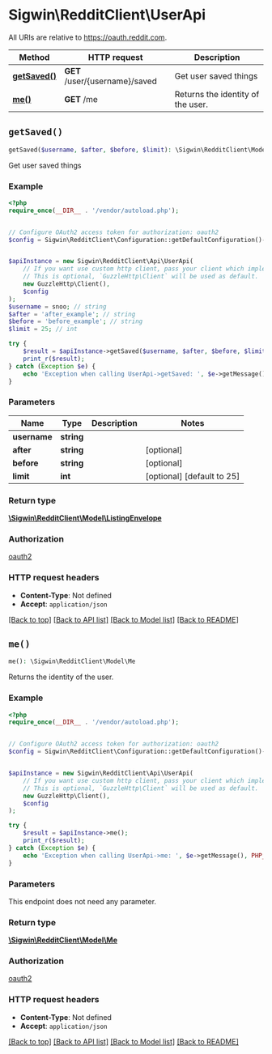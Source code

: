 # Sigwin\RedditClient\UserApi

All URIs are relative to https://oauth.reddit.com.

Method | HTTP request | Description
------------- | ------------- | -------------
[**getSaved()**](UserApi.md#getSaved) | **GET** /user/{username}/saved | Get user saved things
[**me()**](UserApi.md#me) | **GET** /me | Returns the identity of the user.


## `getSaved()`

```php
getSaved($username, $after, $before, $limit): \Sigwin\RedditClient\Model\ListingEnvelope
```

Get user saved things

### Example

```php
<?php
require_once(__DIR__ . '/vendor/autoload.php');


// Configure OAuth2 access token for authorization: oauth2
$config = Sigwin\RedditClient\Configuration::getDefaultConfiguration()->setAccessToken('YOUR_ACCESS_TOKEN');


$apiInstance = new Sigwin\RedditClient\Api\UserApi(
    // If you want use custom http client, pass your client which implements `GuzzleHttp\ClientInterface`.
    // This is optional, `GuzzleHttp\Client` will be used as default.
    new GuzzleHttp\Client(),
    $config
);
$username = snoo; // string
$after = 'after_example'; // string
$before = 'before_example'; // string
$limit = 25; // int

try {
    $result = $apiInstance->getSaved($username, $after, $before, $limit);
    print_r($result);
} catch (Exception $e) {
    echo 'Exception when calling UserApi->getSaved: ', $e->getMessage(), PHP_EOL;
}
```

### Parameters

Name | Type | Description  | Notes
------------- | ------------- | ------------- | -------------
 **username** | **string**|  |
 **after** | **string**|  | [optional]
 **before** | **string**|  | [optional]
 **limit** | **int**|  | [optional] [default to 25]

### Return type

[**\Sigwin\RedditClient\Model\ListingEnvelope**](../Model/ListingEnvelope.md)

### Authorization

[oauth2](../../README.md#oauth2)

### HTTP request headers

- **Content-Type**: Not defined
- **Accept**: `application/json`

[[Back to top]](#) [[Back to API list]](../../README.md#endpoints)
[[Back to Model list]](../../README.md#models)
[[Back to README]](../../README.md)

## `me()`

```php
me(): \Sigwin\RedditClient\Model\Me
```

Returns the identity of the user.

### Example

```php
<?php
require_once(__DIR__ . '/vendor/autoload.php');


// Configure OAuth2 access token for authorization: oauth2
$config = Sigwin\RedditClient\Configuration::getDefaultConfiguration()->setAccessToken('YOUR_ACCESS_TOKEN');


$apiInstance = new Sigwin\RedditClient\Api\UserApi(
    // If you want use custom http client, pass your client which implements `GuzzleHttp\ClientInterface`.
    // This is optional, `GuzzleHttp\Client` will be used as default.
    new GuzzleHttp\Client(),
    $config
);

try {
    $result = $apiInstance->me();
    print_r($result);
} catch (Exception $e) {
    echo 'Exception when calling UserApi->me: ', $e->getMessage(), PHP_EOL;
}
```

### Parameters

This endpoint does not need any parameter.

### Return type

[**\Sigwin\RedditClient\Model\Me**](../Model/Me.md)

### Authorization

[oauth2](../../README.md#oauth2)

### HTTP request headers

- **Content-Type**: Not defined
- **Accept**: `application/json`

[[Back to top]](#) [[Back to API list]](../../README.md#endpoints)
[[Back to Model list]](../../README.md#models)
[[Back to README]](../../README.md)
